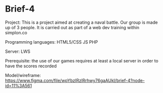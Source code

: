 # Brief-4

Project:
This is a project aimed at creating a naval battle.
Our group is made up of 3 people. 
It is carried out as part of a web dev training within simplon.co


Programming languages:
HTML5/CSS
JS
PHP


Server:
LWS


Prerequisite:
the use of our games requires at least a local server in order to have the scores recorded


Model/wireframe:
https://www.figma.com/file/wpYbzIRzlRrhwy76gaAUkI/brief-4?node-id=11%3A561
